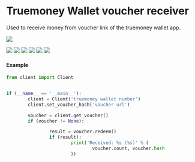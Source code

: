# Truemoney Wallet voucher receiver

Used to receive money from voucher link of the truemoney wallet app.

![](https://seeklogo.com/images/T/truemoney-wallet-logo-9CCDDD6CB0-seeklogo.com.png)

![](https://img.shields.io/github/stars/pandao/editor.md.svg) ![](https://img.shields.io/github/forks/pandao/editor.md.svg) ![](https://img.shields.io/github/tag/pandao/editor.md.svg) ![](https://img.shields.io/github/release/pandao/editor.md.svg) ![](https://img.shields.io/github/issues/pandao/editor.md.svg) ![](https://img.shields.io/bower/v/editor.md.svg)

#### Example

```python
from client import Client


if (__name__ == '__main__'):
        client = Client('truemoney wallet number')
        client.set_voucher_hash('voucher url')

        voucher = client.get_voucher()
        if (voucher != None):

                result = voucher.redeem()
                if (result):
                        print('Received: %s (%s)' % (
                                voucher.count, voucher.hash
                        ))
```
